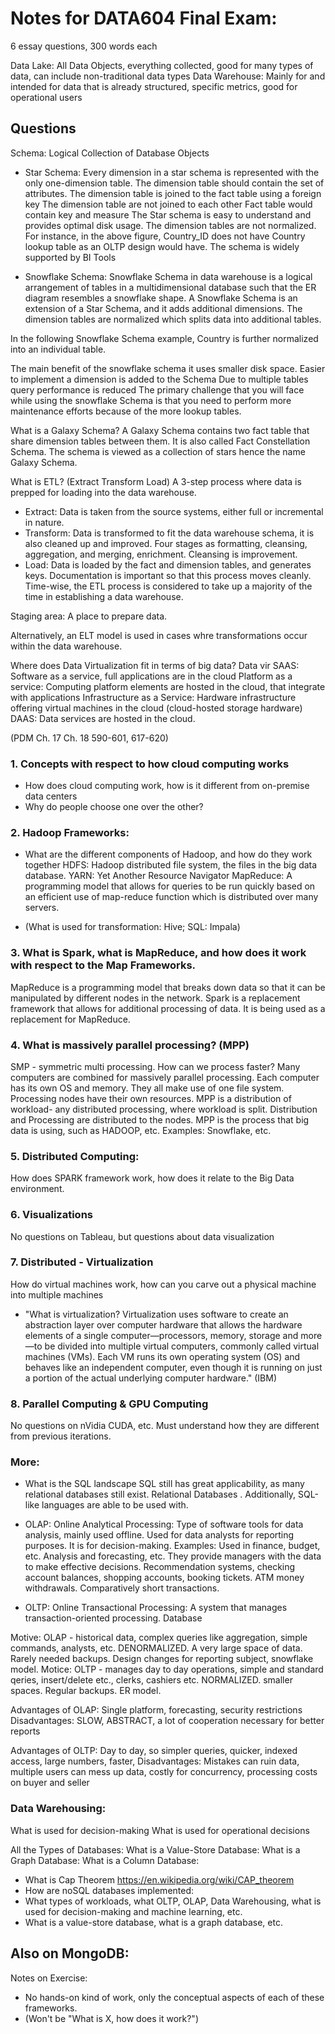 # Notes for DATA604 Final Exam:
6 essay questions, 300 words each

Data Lake: All Data Objects, everything collected, good for many types of data, can include non-traditional data types
Data Warehouse: Mainly for and intended for data that is already structured, specific metrics, good for operational users


## Questions
Schema: Logical Collection of Database Objects

- Star Schema: 
Every dimension in a star schema is represented with the only one-dimension table.
The dimension table should contain the set of attributes.
The dimension table is joined to the fact table using a foreign key
The dimension table are not joined to each other
Fact table would contain key and measure
The Star schema is easy to understand and provides optimal disk usage.
The dimension tables are not normalized. For instance, in the above figure, Country_ID does not have Country lookup table as an OLTP design would have.
The schema is widely supported by BI Tools

- Snowflake Schema: 
Snowflake Schema in data warehouse is a logical arrangement of tables in a multidimensional database such that the ER diagram resembles a snowflake shape. A Snowflake Schema is an extension of a Star Schema, and it adds additional dimensions. The dimension tables are normalized which splits data into additional tables.

In the following Snowflake Schema example, Country is further normalized into an individual table.

The main benefit of the snowflake schema it uses smaller disk space.
Easier to implement a dimension is added to the Schema
Due to multiple tables query performance is reduced
The primary challenge that you will face while using the snowflake Schema is that you need to perform more maintenance efforts because of the more lookup tables.

What is a Galaxy Schema?
A Galaxy Schema contains two fact table that share dimension tables between them. It is also called Fact Constellation Schema. The schema is viewed as a collection of stars hence the name Galaxy Schema.

What is ETL? (Extract Transform Load)
A 3-step process where data is prepped for loading into the data warehouse. 
- Extract: Data is taken from the source systems, either full or incremental in nature. 
- Transform: Data is transformed to fit the data warehouse schema, it is also cleaned up and improved. Four stages as formatting, cleansing, aggregation, and merging, enrichment. Cleansing is improvement. 
- Load: Data is loaded by the fact and dimension tables, and generates keys. 
Documentation is important so that this process moves cleanly. 
Time-wise, the ETL process is considered to take up a majority of the time in establishing a data warehouse.

Staging area: A place to prepare data. 

Alternatively, an ELT model is used in cases whre transformations occur within the data warehouse. 

Where does Data Virtualization fit in terms of big data? Data vir
SAAS: Software as a service, full applications are in the cloud
Platform as a service: Computing platform elements are hosted in the cloud, that integrate with applications
Infrastructure as a Service: Hardware infrastructure offering virtual machines in the cloud (cloud-hosted storage hardware)
DAAS: Data services are hosted in the cloud.

(PDM Ch. 17 Ch. 18 590-601, 617-620) 
### 1. Concepts with respect to how cloud computing works
- How does cloud computing work, how is it different from on-premise data centers  
- Why do people choose one over the other?

### 2. Hadoop Frameworks:
- What are the different components of Hadoop, and how do they work together
HDFS: Hadoop distributed file system, the files in the big data database. 
YARN: Yet Another Resource Navigator 
MapReduce: A programming model that allows for queries to be run quickly based on an efficient use of map-reduce function
which is distributed over many servers. 

- (What is used for transformation: Hive; SQL: Impala)

### 3. What is Spark, what is MapReduce, and how does it work with respect to the Map Frameworks.
MapReduce is a programming model that breaks down data so that it can be manipulated by different nodes in the network.
Spark is a replacement framework that allows for additional processing of data. It is being used as a replacement for MapReduce. 

### 4. What is massively parallel processing? (MPP)
SMP - symmetric multi processing. How can we process faster?
Many computers are combined for massively parallel processing. 
Each computer has its own OS and memory. They all make use of one file system.
Processing nodes have their own resources.
MPP is a distribution of workload- any distributed processing, where workload is split. 
Distribution and Processing are distributed to the nodes. 
MPP is the process that big data is using, such as HADOOP, etc.
Examples: Snowflake, etc.

### 5. Distributed Computing:
How does SPARK framework work, how does it relate to the Big Data environment. 

### 6. Visualizations
No questions on Tableau, but questions about data visualization

### 7. Distributed - Virtualization
How do virtual machines work, how can you carve out a physical machine into multiple machines

- "What is virtualization?
Virtualization uses software to create an abstraction layer over computer hardware that allows the hardware elements of a single computer—processors, memory, storage and more—to be divided into multiple virtual computers, commonly called virtual machines (VMs). Each VM runs its own operating system (OS) and behaves like an independent computer, even though it is running on just a portion of the actual underlying computer hardware." (IBM)

### 8. Parallel Computing & GPU Computing
No questions on nVidia CUDA, etc. Must understand how they are different from previous iterations.

### More:
- What is the SQL landscape
SQL still has great applicability, as many relational databases still exist. Relational Databases . Additionally, SQL-like languages are able to be used with. 
- OLAP: Online Analytical Processing: Type of software tools for data analysis, mainly used offline. Used for data analysts for reporting purposes. It is for decision-making.
Examples: Used in finance, budget, etc. Analysis and forecasting, etc. They provide managers with the data to make effective decisions. Recommendation systems, checking account balances, shopping accounts, booking tickets. ATM money withdrawals. Comparatively short transactions.

- OLTP: Online Transactional Processing: A system that manages transaction-oriented processing. Database 

Motive: OLAP - historical data, complex queries like aggregation, simple commands, analysts, etc. DENORMALIZED. A very large space of data. Rarely needed backups. Design changes for reporting subject, snowflake model.
Motice: OLTP - manages day to day operations, simple and standard qeries, insert/delete etc., clerks, cashiers etc. NORMALIZED. smaller spaces. Regular backups. ER model.

Advantages of OLAP: Single platform, forecasting, security restrictions
Disadvantages: SLOW, ABSTRACT, a lot of cooperation necessary for better reports

Advantages of OLTP: Day to day, so simpler queries, quicker, indexed access, large numbers, faster, 
Disadvantages: Mistakes can ruin data, multiple users can mess up data, costly for concurrency, processing costs on buyer and seller

### Data Warehousing: 
What is used for decision-making
What is used for operational decisions

All the Types of Databases:
What is a Value-Store Database:
What is a Graph Database:
What is a Column Database: 

- What is Cap Theorem https://en.wikipedia.org/wiki/CAP_theorem
- How are noSQL databases implemented:
- What types of workloads, what OLTP, OLAP, Data Warehousing, what is used for decision-making and machine learning, etc.
- What is a value-store database, what is a graph database, etc.

## Also on MongoDB:
Notes on Exercise:
- No hands-on kind of work, only the conceptual aspects of each of these frameworks. 
- (Won't be "What is X, how does it work?")
